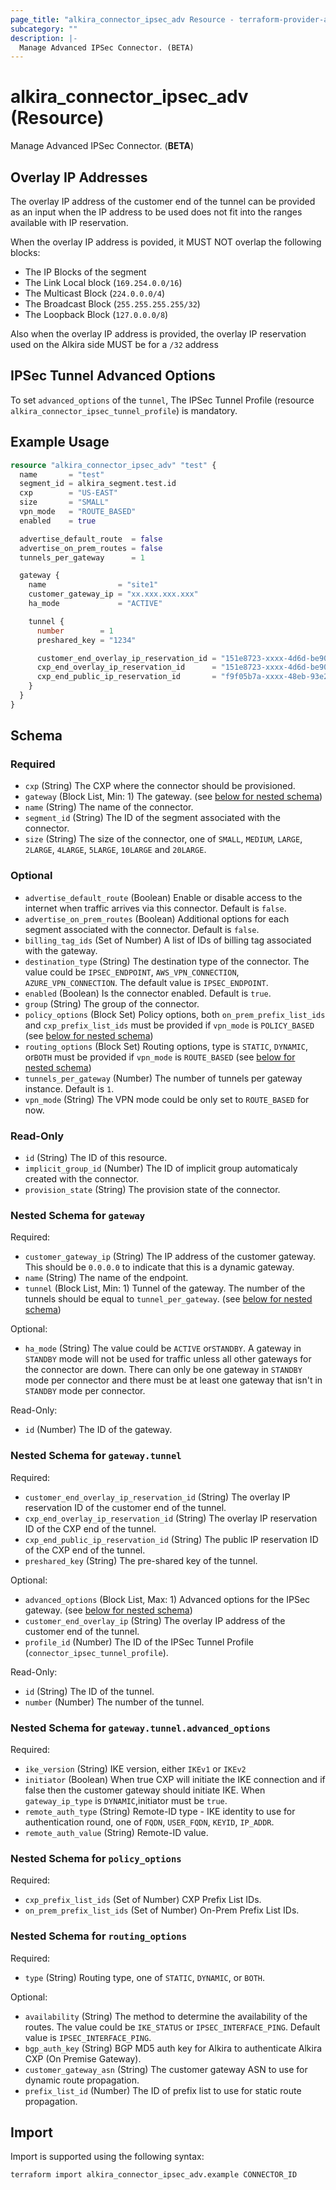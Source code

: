 ```yaml
---
page_title: "alkira_connector_ipsec_adv Resource - terraform-provider-alkira"
subcategory: ""
description: |-
  Manage Advanced IPSec Connector. (BETA)
---
```


# alkira_connector_ipsec_adv (Resource)

Manage Advanced IPSec Connector. (**BETA**)

## Overlay IP Addresses

The overlay IP address of the customer end of the tunnel can be
provided as an input when the IP address to be used does not fit into
the ranges available with IP reservation.

When the overlay IP address is povided, it MUST NOT overlap the
following blocks:

* The IP Blocks of the segment
* The Link Local block (`169.254.0.0/16`)
* The Multicast Block (`224.0.0.0/4`)
* The Broadcast Block (`255.255.255.255/32`)
* The Loopback Block (`127.0.0.0/8`)

Also when the overlay IP address is provided, the overlay IP
reservation used on the Alkira side MUST be for a `/32` address

## IPSec Tunnel Advanced Options

To set `advanced_options` of the `tunnel`, The IPSec Tunnel Profile
(resource `alkira_connector_ipsec_tunnel_profile`) is mandatory.


## Example Usage

```terraform
resource "alkira_connector_ipsec_adv" "test" {
  name       = "test"
  segment_id = alkira_segment.test.id
  cxp        = "US-EAST"
  size       = "SMALL"
  vpn_mode   = "ROUTE_BASED"
  enabled    = true

  advertise_default_route  = false
  advertise_on_prem_routes = false
  tunnels_per_gateway      = 1

  gateway {
    name                = "site1"
    customer_gateway_ip = "xx.xxx.xxx.xxx"
    ha_mode             = "ACTIVE"

    tunnel {
      number        = 1
      preshared_key = "1234"

      customer_end_overlay_ip_reservation_id = "151e8723-xxxx-4d6d-be90-xxxxxxxxxxxx"
      cxp_end_overlay_ip_reservation_id      = "151e8723-xxxx-4d6d-be90-xxxxxxxxxxxx"
      cxp_end_public_ip_reservation_id       = "f9f05b7a-xxxx-48eb-93e2-xxxxxxxxxxxx"
    }
  }
}
```

<!-- schema generated by tfplugindocs -->
## Schema

### Required

- `cxp` (String) The CXP where the connector should be provisioned.
- `gateway` (Block List, Min: 1) The gateway. (see [below for nested schema](#nestedblock--gateway))
- `name` (String) The name of the connector.
- `segment_id` (String) The ID of the segment associated with the connector.
- `size` (String) The size of the connector, one of `SMALL`, `MEDIUM`, `LARGE`, `2LARGE`, `4LARGE`, `5LARGE`, `10LARGE` and `20LARGE`.

### Optional

- `advertise_default_route` (Boolean) Enable or disable access to the internet when traffic arrives via this connector. Default is `false`.
- `advertise_on_prem_routes` (Boolean) Additional options for each segment associated with the connector. Default is `false`.
- `billing_tag_ids` (Set of Number) A list of IDs of billing tag associated with the gateway.
- `destination_type` (String) The destination type of the connector. The value could be `IPSEC_ENDPOINT`, `AWS_VPN_CONNECTION`, `AZURE_VPN_CONNECTION`. The default value is `IPSEC_ENDPOINT`.
- `enabled` (Boolean) Is the connector enabled. Default is `true`.
- `group` (String) The group of the connector.
- `policy_options` (Block Set) Policy options, both `on_prem_prefix_list_ids` and `cxp_prefix_list_ids` must be provided if `vpn_mode` is `POLICY_BASED` (see [below for nested schema](#nestedblock--policy_options))
- `routing_options` (Block Set) Routing options, type is `STATIC`, `DYNAMIC`, or`BOTH` must be provided if `vpn_mode` is `ROUTE_BASED` (see [below for nested schema](#nestedblock--routing_options))
- `tunnels_per_gateway` (Number) The number of tunnels per gateway instance. Default is `1`.
- `vpn_mode` (String) The VPN mode could be only set to `ROUTE_BASED` for now.

### Read-Only

- `id` (String) The ID of this resource.
- `implicit_group_id` (Number) The ID of implicit group automaticaly created with the connector.
- `provision_state` (String) The provision state of the connector.

<a id="nestedblock--gateway"></a>
### Nested Schema for `gateway`

Required:

- `customer_gateway_ip` (String) The IP address of the customer gateway. This should be `0.0.0.0` to indicate that this is a dynamic gateway.
- `name` (String) The name of the endpoint.
- `tunnel` (Block List, Min: 1) Tunnel of the gateway. The number of the tunnels should be equal to `tunnel_per_gateway`. (see [below for nested schema](#nestedblock--gateway--tunnel))

Optional:

- `ha_mode` (String) The value could be `ACTIVE` or`STANDBY`. A gateway in `STANDBY` mode will not be used for traffic unless all other gateways for the connector are down. There can only be one gateway in `STANDBY` mode per connector and there must be at least one gateway that isn't in `STANDBY` mode per connector.

Read-Only:

- `id` (Number) The ID of the gateway.

<a id="nestedblock--gateway--tunnel"></a>
### Nested Schema for `gateway.tunnel`

Required:

- `customer_end_overlay_ip_reservation_id` (String) The overlay IP reservation ID of the customer end of the tunnel.
- `cxp_end_overlay_ip_reservation_id` (String) The overlay IP reservation ID of the CXP end of the tunnel.
- `cxp_end_public_ip_reservation_id` (String) The public IP reservation ID of the CXP end of the tunnel.
- `preshared_key` (String) The pre-shared key of the tunnel.

Optional:

- `advanced_options` (Block List, Max: 1) Advanced options for the IPSec gateway. (see [below for nested schema](#nestedblock--gateway--tunnel--advanced_options))
- `customer_end_overlay_ip` (String) The overlay IP address of the customer end of the tunnel.
- `profile_id` (Number) The ID of the IPSec Tunnel Profile (`connector_ipsec_tunnel_profile`).

Read-Only:

- `id` (String) The ID of the tunnel.
- `number` (Number) The number of the tunnel.

<a id="nestedblock--gateway--tunnel--advanced_options"></a>
### Nested Schema for `gateway.tunnel.advanced_options`

Required:

- `ike_version` (String) IKE version, either `IKEv1` or `IKEv2`
- `initiator` (Boolean) When true CXP will initiate the IKE connection and if false then the customer gateway should initiate IKE. When `gateway_ip_type` is `DYNAMIC`,initiator must be `true`.
- `remote_auth_type` (String) Remote-ID type - IKE identity to use for authentication round, one of `FQDN`, `USER_FQDN`, `KEYID`, `IP_ADDR`.
- `remote_auth_value` (String) Remote-ID value.




<a id="nestedblock--policy_options"></a>
### Nested Schema for `policy_options`

Required:

- `cxp_prefix_list_ids` (Set of Number) CXP Prefix List IDs.
- `on_prem_prefix_list_ids` (Set of Number) On-Prem Prefix List IDs.


<a id="nestedblock--routing_options"></a>
### Nested Schema for `routing_options`

Required:

- `type` (String) Routing type, one of `STATIC`, `DYNAMIC`, or `BOTH`.

Optional:

- `availability` (String) The method to determine the availability of the routes. The value could be `IKE_STATUS` or `IPSEC_INTERFACE_PING`. Default value is `IPSEC_INTERFACE_PING`.
- `bgp_auth_key` (String) BGP MD5 auth key for Alkira to authenticate Alkira CXP (On Premise Gateway).
- `customer_gateway_asn` (String) The customer gateway ASN to use for dynamic route propagation.
- `prefix_list_id` (Number) The ID of prefix list to use for static route propagation.

## Import

Import is supported using the following syntax:

```shell
terraform import alkira_connector_ipsec_adv.example CONNECTOR_ID
```
